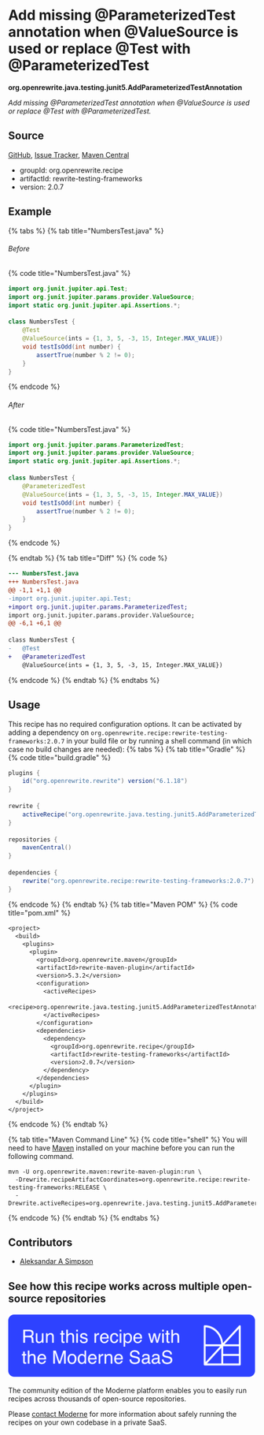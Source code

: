 # Add missing @ParameterizedTest annotation when @ValueSource is used or replace @Test with @ParameterizedTest

**org.openrewrite.java.testing.junit5.AddParameterizedTestAnnotation**

_Add missing @ParameterizedTest annotation when @ValueSource is used or replace @Test with @ParameterizedTest._

## Source

[GitHub](https://github.com/openrewrite/rewrite-testing-frameworks/blob/main/src/main/java/org/openrewrite/java/testing/junit5/AddParameterizedTestAnnotation.java), [Issue Tracker](https://github.com/openrewrite/rewrite-testing-frameworks/issues), [Maven Central](https://central.sonatype.com/artifact/org.openrewrite.recipe/rewrite-testing-frameworks/2.0.7/jar)

* groupId: org.openrewrite.recipe
* artifactId: rewrite-testing-frameworks
* version: 2.0.7

## Example


{% tabs %}
{% tab title="NumbersTest.java" %}

###### Before
{% code title="NumbersTest.java" %}
```java
import org.junit.jupiter.api.Test;
import org.junit.jupiter.params.provider.ValueSource;
import static org.junit.jupiter.api.Assertions.*;

class NumbersTest {
    @Test
    @ValueSource(ints = {1, 3, 5, -3, 15, Integer.MAX_VALUE})
    void testIsOdd(int number) {
        assertTrue(number % 2 != 0);
    }
}
```
{% endcode %}

###### After
{% code title="NumbersTest.java" %}
```java
import org.junit.jupiter.params.ParameterizedTest;
import org.junit.jupiter.params.provider.ValueSource;
import static org.junit.jupiter.api.Assertions.*;

class NumbersTest {
    @ParameterizedTest
    @ValueSource(ints = {1, 3, 5, -3, 15, Integer.MAX_VALUE})
    void testIsOdd(int number) {
        assertTrue(number % 2 != 0);
    }
}
```
{% endcode %}

{% endtab %}
{% tab title="Diff" %}
{% code %}
```diff
--- NumbersTest.java
+++ NumbersTest.java
@@ -1,1 +1,1 @@
-import org.junit.jupiter.api.Test;
+import org.junit.jupiter.params.ParameterizedTest;
import org.junit.jupiter.params.provider.ValueSource;
@@ -6,1 +6,1 @@

class NumbersTest {
-   @Test
+   @ParameterizedTest
    @ValueSource(ints = {1, 3, 5, -3, 15, Integer.MAX_VALUE})
```
{% endcode %}
{% endtab %}
{% endtabs %}


## Usage

This recipe has no required configuration options. It can be activated by adding a dependency on `org.openrewrite.recipe:rewrite-testing-frameworks:2.0.7` in your build file or by running a shell command (in which case no build changes are needed): 
{% tabs %}
{% tab title="Gradle" %}
{% code title="build.gradle" %}
```groovy
plugins {
    id("org.openrewrite.rewrite") version("6.1.18")
}

rewrite {
    activeRecipe("org.openrewrite.java.testing.junit5.AddParameterizedTestAnnotation")
}

repositories {
    mavenCentral()
}

dependencies {
    rewrite("org.openrewrite.recipe:rewrite-testing-frameworks:2.0.7")
}
```
{% endcode %}
{% endtab %}
{% tab title="Maven POM" %}
{% code title="pom.xml" %}
```markup
<project>
  <build>
    <plugins>
      <plugin>
        <groupId>org.openrewrite.maven</groupId>
        <artifactId>rewrite-maven-plugin</artifactId>
        <version>5.3.2</version>
        <configuration>
          <activeRecipes>
            <recipe>org.openrewrite.java.testing.junit5.AddParameterizedTestAnnotation</recipe>
          </activeRecipes>
        </configuration>
        <dependencies>
          <dependency>
            <groupId>org.openrewrite.recipe</groupId>
            <artifactId>rewrite-testing-frameworks</artifactId>
            <version>2.0.7</version>
          </dependency>
        </dependencies>
      </plugin>
    </plugins>
  </build>
</project>
```
{% endcode %}
{% endtab %}

{% tab title="Maven Command Line" %}
{% code title="shell" %}
You will need to have [Maven](https://maven.apache.org/download.cgi) installed on your machine before you can run the following command.

```shell
mvn -U org.openrewrite.maven:rewrite-maven-plugin:run \
  -Drewrite.recipeArtifactCoordinates=org.openrewrite.recipe:rewrite-testing-frameworks:RELEASE \
  -Drewrite.activeRecipes=org.openrewrite.java.testing.junit5.AddParameterizedTestAnnotation
```
{% endcode %}
{% endtab %}
{% endtabs %}

## Contributors
* [Aleksandar A Simpson](mailto:alek@asu.me)


## See how this recipe works across multiple open-source repositories

[![Moderne Link Image](/.gitbook/assets/ModerneRecipeButton.png)](https://app.moderne.io/recipes/org.openrewrite.java.testing.junit5.AddParameterizedTestAnnotation)

The community edition of the Moderne platform enables you to easily run recipes across thousands of open-source repositories.

Please [contact Moderne](https://moderne.io/product) for more information about safely running the recipes on your own codebase in a private SaaS.
